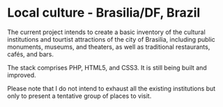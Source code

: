 # Local culture - Brasilia/DF, Brazil

The current project intends to create a basic inventory of the cultural institutions and tourtist attractions of the city of Brasilia, including public monuments, museums, and theaters, as well as traditional restaurants, cafés, and bars.

The stack comprises PHP, HTML5, and CSS3. It is still being built and improved. 

Please note that I do not intend to exhaust all the existing institutions but only to present a tentative group of places to visit.
